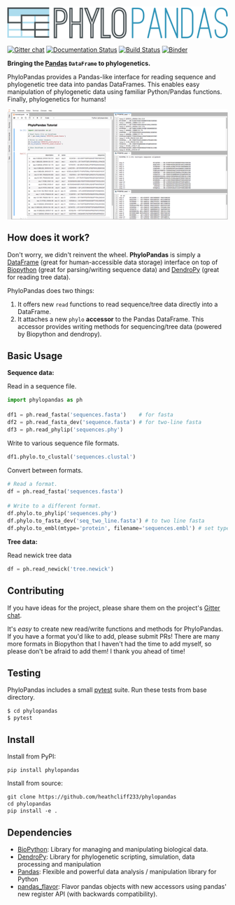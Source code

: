 <img src="docs/_logo/banner.png">

[![Gitter chat](https://badges.gitter.im/gitterHQ/gitter.png)](https://gitter.im/phylopandas/Lobby)
[![Documentation Status](http://readthedocs.org/projects/phylopandas/badge/?version=latest)](http://phylopandas.readthedocs.io/en/latest/?badge=latest)
[![Build Status](https://dev.azure.com/heathcliff2333/heathcliff2333/_apis/build/status/heathcliff233.phylopandas?branchName=master)](https://dev.azure.com/heathcliff2333/heathcliff2333/_build/latest?definitionId=1&branchName=master)
[![Binder](https://mybinder.org/badge_logo.svg)](https://mybinder.org/v2/gh/heathcliff233/phylopandas/master?filepath=examples%2Fintro-notebook.ipynb)

**Bringing the [Pandas](https://github.com/pandas-dev/pandas) `DataFrame` to phylogenetics.**


PhyloPandas provides a Pandas-like interface for reading sequence and phylogenetic tree data into pandas DataFrames. This enables easy manipulation of phylogenetic data using familiar Python/Pandas functions. Finally, phylogenetics for humans!

<img src='docs/_images/jlab.png' align="middle">

## How does it work?

Don't worry, we didn't reinvent the wheel. **PhyloPandas** is simply a [DataFrame](https://github.com/pandas-dev/pandas)
(great for human-accessible data storage) interface on top of [Biopython](https://github.com/biopython/biopython) (great for parsing/writing sequence data) and [DendroPy](https://github.com/jeetsukumaran/DendroPy) (great for reading tree data).

PhyloPandas does two things:
1. It offers new `read` functions to read sequence/tree data directly into a DataFrame.
2. It attaches a new `phylo` **accessor** to the Pandas DataFrame. This accessor provides writing methods for sequencing/tree data (powered by Biopython and dendropy).

## Basic Usage

**Sequence data:**

Read in a sequence file.
```python
import phylopandas as ph

df1 = ph.read_fasta('sequences.fasta')    # for fasta
df2 = ph.read_fasta_dev('sequence.fasta') # for two-line fasta
df3 = ph.read_phylip('sequences.phy')
```

Write to various sequence file formats.

```python
df1.phylo.to_clustal('sequences.clustal')
```

Convert between formats.

```python
# Read a format.
df = ph.read_fasta('sequences.fasta')

# Write to a different format.
df.phylo.to_phylip('sequences.phy')
df.phylo.to_fasta_dev('seq_two_line.fasta') # to two line fasta
df.phylo.to_embl(mtype='protein', filename='sequences.embl') # set type of SeqRecord annotation property with mtype arg
```

**Tree data:**

Read newick tree data
```python
df = ph.read_newick('tree.newick')
```

## Contributing

If you have ideas for the project, please share them on the project's [Gitter chat](https://gitter.im/phylopandas/Lobby).

It's *easy* to create new read/write functions and methods for PhyloPandas. If you
have a format you'd like to add, please submit PRs! There are many more formats
in Biopython that I haven't had the time to add myself, so please don't be afraid
to add them! I thank you ahead of time!

## Testing

PhyloPandas includes a small [pytest](https://docs.pytest.org/en/latest/) suite. Run these tests from base directory.
```
$ cd phylopandas
$ pytest
```

## Install

Install from PyPI:
```
pip install phylopandas
```

Install from source:
```
git clone https://github.com/heathcliff233/phylopandas
cd phylopandas
pip install -e .
```

## Dependencies

- [BioPython](https://github.com/biopython/biopython): Library for managing and manipulating biological data.
- [DendroPy](https://github.com/jeetsukumaran/DendroPy): Library for phylogenetic scripting, simulation, data processing and manipulation
- [Pandas](https://github.com/pandas-dev/pandas): Flexible and powerful data analysis / manipulation library for Python
- [pandas_flavor](https://github.com/Zsailer/pandas_flavor): Flavor pandas objects with new accessors using pandas' new register API (with backwards compatibility).
